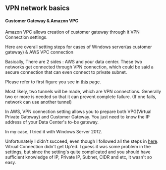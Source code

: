 ## VPN network basics

#### Customer Gateway & Amazon VPC
Amazon VPC allows creation of customer gateway through it VPN Connection settings.

Here are overall setting steps for cases of Windows server(as customer gateway) & AWS VPC connection

Basically, There are 2 sides : AWS and your data center.
These two networks get connected through VPN connection, which could be said a secure connection that can even connect to private subnet.

Please refer to first figure you see in [this](http://docs.aws.amazon.com/ko_kr/AmazonVPC/latest/NetworkAdminGuide/Introduction.html) page.

Most likely, two tunnels will be made, which are VPN connections. Generally two or more is needed so that it can prevent complete failure. (If one fails, network can use another tunnel)

In AWS, VPN connection setting allows you to prepare both VPG(Virtual Private Gateway) and Customer Gateway. You just need to know the IP address of your Data Center's to-be gateway.

In my case, I tried it with Windows Server 2012.

Unfortunately I didn't succeed, even though I followed all the steps in [here](http://docs.aws.amazon.com/ko_kr/AmazonVPC/latest/NetworkAdminGuide/customer-gateway-windows-2012.html).
Vitrual Connection didn't get Up'ed. I guess it was some problem in the settings, but since the setting's quite complicated and you should have sufficient knowledge of IP, Private IP, Subnet, CIDR and etc, it wasn't so easy.
